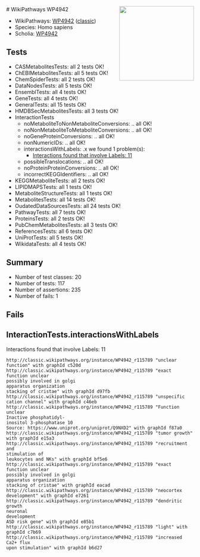 <img style="float: right; width: 200px" src="https://upload.wikimedia.org/wikipedia/commons/thumb/8/83/Wplogo_with_text_500.png/640px-Wplogo_with_text_500.png" />
# WikiPathways WP4942

* WikiPathways: [WP4942](https://wikipathways.org/pathways/WP4942) ([classic](https://classic.wikipathways.org/instance/WP4942))
* Species: Homo sapiens
* Scholia: [WP4942](https://scholia.toolforge.org/wikipathways/WP4942)
## Tests
* CASMetabolitesTests: all 2 tests OK!
* ChEBIMetabolitesTests: all 5 tests OK!
* ChemSpiderTests: all 2 tests OK!
* DataNodesTests: all 5 tests OK!
* EnsemblTests: all 4 tests OK!
* GeneTests: all 4 tests OK!
* GeneralTests: all 15 tests OK!
* HMDBSecMetabolitesTests: all 3 tests OK!
* InteractionTests
    * noMetaboliteToNonMetaboliteConversions: .. all OK!
    * noNonMetaboliteToMetaboliteConversions: .. all OK!
    * noGeneProteinConversions: .. all OK!
    * nonNumericIDs: .. all OK!
    * interactionsWithLabels: .x we found 1 problem(s):
        * [Interactions found that involve Labels: 11](#fe97a8b9)
    * possibleTranslocations: .. all OK!
    * noProteinProteinConversions: .. all OK!
    * incorrectKEGGIdentifiers: .. all OK!
* KEGGMetaboliteTests: all 2 tests OK!
* LIPIDMAPSTests: all 1 tests OK!
* MetaboliteStructureTests: all 1 tests OK!
* MetabolitesTests: all 14 tests OK!
* OudatedDataSourcesTests: all 24 tests OK!
* PathwayTests: all 7 tests OK!
* ProteinsTests: all 2 tests OK!
* PubChemMetabolitesTests: all 3 tests OK!
* ReferencesTests: all 6 tests OK!
* UniProtTests: all 5 tests OK!
* WikidataTests: all 4 tests OK!


## Summary

* Number of test classes: 20
* Number of tests: 117
* Number of assertions: 235
* Number of fails: 1

## Fails

<a name="fe97a8b9" />

## InteractionTests.interactionsWithLabels

Interactions found that involve Labels: 11
```
http://classic.wikipathways.org/instance/WP4942_r115789 "unclear 
function" with graphId c520d
http://classic.wikipathways.org/instance/WP4942_r115789 "exact function unclear
possibly involved in golgi
apparatus organization
stacking of cristae" with graphId d97fb
http://classic.wikipathways.org/instance/WP4942_r115789 "unspecific 
cation channel" with graphId c46eb
http://classic.wikipathways.org/instance/WP4942_r115789 "Function unclear
Inactive phosphatidyl-
inositol 3-phosphatase 10
Source: https://www.uniprot.org/uniprot/Q9NXD2" with graphId f87a0
http://classic.wikipathways.org/instance/WP4942_r115789 "tumor growth" with graphId e15a3
http://classic.wikipathways.org/instance/WP4942_r115789 "recruitment and 
stimulation of
leukocytes and NKs" with graphId bf5e6
http://classic.wikipathways.org/instance/WP4942_r115789 "exact function unclear
possibly involved in golgi
apparatus organization
stacking of cristae" with graphId eacad
http://classic.wikipathways.org/instance/WP4942_r115789 "neocortex 
development" with graphId e7261
http://classic.wikipathways.org/instance/WP4942_r115789 "dendritic growth
neuronal 
development
ASD risk gene" with graphId e85b1
http://classic.wikipathways.org/instance/WP4942_r115789 "light" with graphId c7b69
http://classic.wikipathways.org/instance/WP4942_r115789 "increased Ca2+ flux
upon stimulation" with graphId b6d27
```

